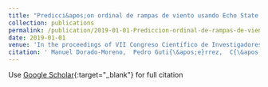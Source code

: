 ```yaml
---
title: "Predicci&apos;on ordinal de rampas de viento usando Echo State Networks de complejidad reducida"
collection: publications
permalink: /publication/2019-01-01-Prediccion-ordinal-de-rampas-de-viento-usando-Echo-State-Networks-de-complejidad-reducida
date: 2019-01-01
venue: 'In the proceedings of VII Congreso Cientı́fico de Investigadores en Formaci&apos;on'
citation: ' Manuel Dorado-Moreno,  Pedro Guti{\&apos;e}rrez,  C{\&apos;e}sar Herv{\&apos;a}s-Mart{\&apos;i}nez, &quot;Predicci&amp;apos;on ordinal de rampas de viento usando Echo State Networks de complejidad reducida.&quot; In the proceedings of VII Congreso Cientı́fico de Investigadores en Formaci&amp;apos;on, 2019.'
---
```

Use [Google Scholar](https://scholar.google.com/scholar?q=Predicci&#x27;on+ordinal+de+rampas+de+viento+usando+Echo+State+Networks+de+complejidad+reducida){:target="_blank"} for full citation